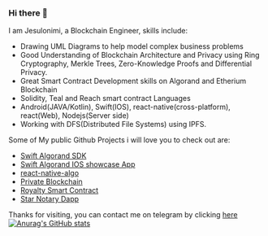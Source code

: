 ### Hi there 👋
I am Jesulonimi, a Blockchain Engineer, skills include:
- Drawing UML Diagrams to help model complex business problems
- Good Understanding of Blockchain Architecture and Privacy using Ring Cryptography, Merkle Trees, Zero-Knowledge Proofs  and Differential Privacy.
- Great Smart Contract Development skills on Algorand and Etherium Blockchain
- Solidity, Teal and Reach smart contract Languages
- Android(JAVA/Kotlin), Swift(IOS), react-native(cross-platform), react(Web), Nodejs(Server side)
- Working with DFS(Distributed File Systems) using IPFS.

Some of My public Github Projects i will love you to check out are:
- [Swift Algorand SDK](https://github.com/Jesulonimi21/Swift-Algorand-Sdk)
- [Swift Algorand IOS showcase App](https://github.com/Jesulonimi21/swift-algorand-sdk-ios-showcase)
- [react-native-algo](https://github.com/Jesulonimi21/react-native-algo)
- [Private Blockchain](https://github.com/Jesulonimi21/PrivateBlockchain)
- [Royalty Smart Contract](https://github.com/uncopied/smart_contract)
- [Star Notary Dapp](https://github.com/Jesulonimi21/StarNotaryDApp)

Thanks for visiting, you can contact me on telegram by clicking [here](https://t.me/jesulonimi)
[![Anurag's GitHub stats](https://github-readme-stats.vercel.app/api?username=jesulonimi21)](https://github.com/anuraghazra/github-readme-stats)

<!--
**Jesulonimi21/jesulonimi21** is a ✨ _special_ ✨ repository because its `README.md` (this file) appears on your GitHub profile.

Here are some ideas to get you started:

- 🔭 I’m currently working on ...
- 🌱 I’m currently learning ...
- 👯 I’m looking to collaborate on ...
- 🤔 I’m looking for help with ...
- 💬 Ask me about ...
- 📫 How to reach me: ...
- 😄 Pronouns: ...
- ⚡ Fun fact: ...
-->
